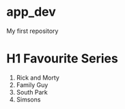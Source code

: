 # app_dev
My first repository
# H1 Favourite Series 
1. Rick and Morty
2. Family Guy
3. South Park
4. Simsons
